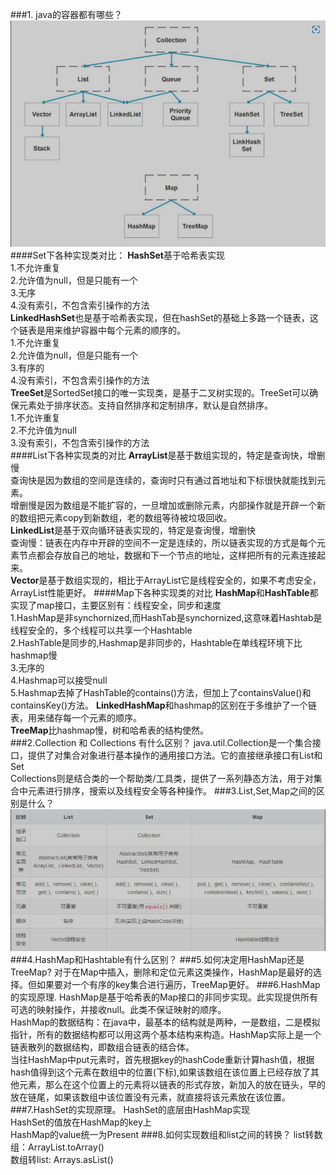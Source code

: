 ###1. java的容器都有哪些？
![javaCollections](./img/collection.png)
####Set下各种实现类对比：
**HashSet**基于哈希表实现<br>
1.不允许重复<br>
2.允许值为null，但是只能有一个<br>
3.无序<br>
4.没有索引，不包含索引操作的方法<br>
**LinkedHashSet**也是基于哈希表实现，但在hashSet的基础上多路一个链表，这个链表是用来维护容器中每个元素的顺序的。<br>
1.不允许重复<br>
2.允许值为null，但是只能有一个<br>
3.有序的<br>
4.没有索引，不包含索引操作的方法<br>
**TreeSet**是SortedSet接口的唯一实现类，是基于二叉树实现的。TreeSet可以确保元素处于排序状态。支持自然排序和定制排序，默认是自然排序。<br>
1.不允许重复<br>
2.不允许值为null<br>
3.没有索引，不包含索引操作的方法<br>
####List下各种实现类的对比
**ArrayList**是基于数组实现的，特定是查询快，增删慢<br>
查询快是因为数组的空间是连续的，查询时只有通过首地址和下标很快就能找到元素。<br>
增删慢是因为数组是不能扩容的，一旦增加或删除元素，内部操作就是开辟一个新的数组把元素copy到新数组，老的数组等待被垃圾回收。<br>
**LinkedList**是基于双向循环链表实现的，特定是查询慢，增删快<br>
查询慢：链表在内存中开辟的空间不一定是连续的，所以链表实现的方式是每个元素节点都会存放自己的地址，数据和下一个节点的地址，这样把所有的元素连接起来。<br>
**Vector**是基于数组实现的，相比于ArrayList它是线程安全的，如果不考虑安全，ArrayList性能更好。
####Map下各种实现类的对比
**HashMap**和**HashTable**都实现了map接口，主要区别有：线程安全，同步和速度<br>
1.HashMap是非synchornized,而HashTab是synchornized,这意味着Hashtab是线程安全的，多个线程可以共享一个Hashtable<br>
2.HashTable是同步的,Hashmap是非同步的，Hashtable在单线程环境下比hashmap慢<br>
3.无序的<br>
4.Hashmap可以接受null<br>
5.Hashmap去掉了HashTable的contains()方法，但加上了containsValue()和containsKey()方法。
**LinkedHashMap**和hashmap的区别在于多维护了一个链表，用来储存每一个元素的顺序。<br>
**TreeMap**比hashmap慢，树和哈希表的结构使然。<br>
###2.Collection 和 Collections 有什么区别？
java.util.Collection是一个集合接口，提供了对集合对象进行基本操作的通用接口方法。它的直接继承接口有List和Set<br>
Collections则是结合类的一个帮助类/工具类，提供了一系列静态方法，用于对集合中元素进行排序，搜索以及线程安全等各种操作。
###3.List,Set,Map之间的区别是什么？
![difference](./img/ListSetMap.png)
###4.HashMap和Hashtable有什么区别？
###5.如何决定用HashMap还是TreeMap?
对于在Map中插入，删除和定位元素这类操作，HashMap是最好的选择。但如果要对一个有序的key集合进行遍历，TreeMap更好。
###6.HashMap的实现原理.
HashMap是基于哈希表的Map接口的非同步实现。此实现提供所有可选的映射操作，并接收null。此类不保证映射的顺序。<br>
HashMap的数据结构：在java中，最基本的结构就是两种，一是数组，二是模拟指针，所有的数据结构都可以用这两个基本结构来构造。HashMap实际上是一个链表散列的数据结构，即数组合链表的结合体。<br>
当往HashMap中put元素时，首先根据key的hashCode重新计算hash值，根据hash值得到这个元素在数组中的位置(下标),如果该数组在该位置上已经存放了其他元素，那么在这个位置上的元素将以链表的形式存放，新加入的放在链头，早的放在链尾，如果该数组中该位置没有元素，就直接将该元素放在该位置。
###7.HashSet的实现原理。
HashSet的底层由HashMap实现<br>
HashSet的值放在HashMap的key上<br>
HashMap的value统一为Present
###8.如何实现数组和list之间的转换？
list转数组：ArrayList.toArray()<br>
数组转list: Arrays.asList()

